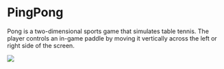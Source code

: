 # PingPong
Pong is a two-dimensional sports game that simulates table tennis. The player controls an in-game paddle by moving it vertically across the left or right side of the screen. 


![](../../../YandexDisk/Скриншоты/2022-03-30_17-17-59.png)
